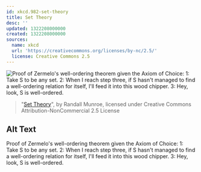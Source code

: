 ```yaml
---
id: xkcd.982-set-theory
title: Set Theory
desc: ''
updated: 1322208000000
created: 1322208000000
sources:
  name: xkcd
  url: 'https://creativecommons.org/licenses/by-nc/2.5/'
  license: Creative Commons 2.5
---
```

![Proof of Zermelo's well-ordering theorem given the Axiom of Choice: 1: Take S to be any set. 2: When I reach step three, if S hasn't managed to find a well-ordering relation for itself, I'll feed it into this wood chipper. 3: Hey, look, S is well-ordered.](https://imgs.xkcd.com/comics/set_theory.png)
> "[Set Theory](https://xkcd.com/982/)", by Randall Munroe, licensed under Creative Commons Attribution-NonCommercial 2.5 License

## Alt Text
Proof of Zermelo's well-ordering theorem given the Axiom of Choice: 1: Take S to be any set. 2: When I reach step three, if S hasn't managed to find a well-ordering relation for itself, I'll feed it into this wood chipper. 3: Hey, look, S is well-ordered.
